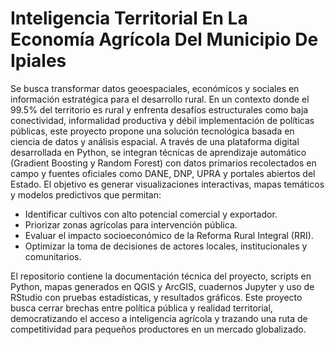 # Inteligencia Territorial En La Economía Agrícola Del Municipio De Ipiales
Se busca transformar datos geoespaciales, económicos y sociales en información estratégica para el desarrollo rural. En un contexto donde el 99.5% del territorio es rural y enfrenta desafíos estructurales como baja conectividad, informalidad productiva y débil implementación de políticas públicas, este proyecto propone una solución tecnológica basada en ciencia de datos y análisis espacial.
A través de una plataforma digital desarrollada en Python, se integran técnicas de aprendizaje automático (Gradient Boosting y Random Forest) con datos primarios recolectados en campo y fuentes oficiales como DANE, DNP, UPRA y portales abiertos del Estado. El objetivo es generar visualizaciones interactivas, mapas temáticos y modelos predictivos que permitan:

- Identificar cultivos con alto potencial comercial y exportador.
- Priorizar zonas agrícolas para intervención pública.
- Evaluar el impacto socioeconómico de la Reforma Rural Integral (RRI).
- Optimizar la toma de decisiones de actores locales, institucionales y comunitarios.

El repositorio contiene la documentación técnica del proyecto, scripts en Python, mapas generados en QGIS y ArcGIS, cuadernos Jupyter  y uso de RStudio con pruebas estadísticas, y resultados gráficos.
Este proyecto busca cerrar brechas entre política pública y realidad territorial, democratizando el acceso a inteligencia agrícola y trazando una ruta de competitividad para pequeños productores en un mercado globalizado.

